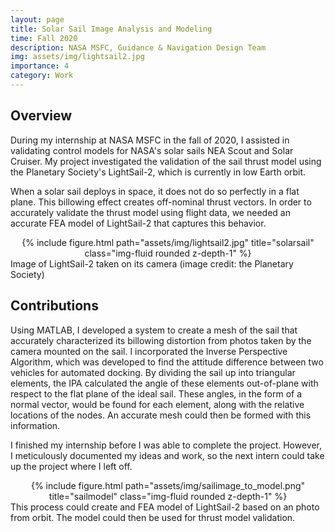 ```yaml
---
layout: page
title: Solar Sail Image Analysis and Modeling
time: Fall 2020
description: NASA MSFC, Guidance & Navigation Design Team
img: assets/img/lightsail2.jpg
importance: 4
category: Work
---
```


## Overview
During my internship at NASA MSFC in the fall of 2020, I assisted in validating control models for NASA's solar sails NEA Scout and Solar Cruiser. My project investigated the validation of the sail thrust model using the Planetary Society's LightSail-2, which is currently in low Earth orbit.

When a solar sail deploys in space, it does not do so perfectly in a flat plane. This billowing effect creates off-nominal thrust vectors. In order to accurately validate the thrust model using flight data, we needed an accurate FEA model of LightSail-2 that captures this behavior.


<div class="row">
    <div class="col">
        <center>{% include figure.html path="assets/img/lightsail2.jpg" title="solarsail" class="img-fluid rounded z-depth-1" %}</center>
    </div>
</div>
<div class="caption">
    Image of LightSail-2 taken on its camera (image credit: the Planetary Society)
</div>


## Contributions
Using MATLAB, I developed a system to create a mesh of the sail that accurately characterized its billowing distortion from photos taken by the camera mounted on the sail. I incorporated the Inverse Perspective Algorithm, which was developed to find the attitude difference between two vehicles for automated docking. By dividing the sail up into triangular elements, the IPA calculated the angle of these elements out-of-plane with respect to the flat plane of the ideal sail. These angles, in the form of a normal vector, would be found for each element, along with the relative locations of the nodes. An accurate mesh could then be formed with this information.

I finished my internship before I was able to complete the project. However, I meticulously documented my ideas and work, so the next intern could take up the project where I left off.

<div class="row">
    <div class="col">
        <center>{% include figure.html path="assets/img/sailimage_to_model.png" title="sailmodel" class="img-fluid rounded z-depth-1" %}</center>
    </div>
</div>
<div class="caption">
    This process could create and FEA model of LightSail-2 based on an photo from orbit. The model could then be used for thrust model validation.
</div>

